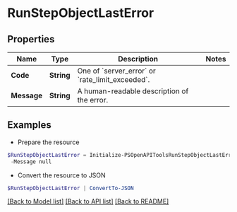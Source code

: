 # RunStepObjectLastError
## Properties

Name | Type | Description | Notes
------------ | ------------- | ------------- | -------------
**Code** | **String** | One of &#x60;server_error&#x60; or &#x60;rate_limit_exceeded&#x60;. | 
**Message** | **String** | A human-readable description of the error. | 

## Examples

- Prepare the resource
```powershell
$RunStepObjectLastError = Initialize-PSOpenAPIToolsRunStepObjectLastError  -Code null `
 -Message null
```

- Convert the resource to JSON
```powershell
$RunStepObjectLastError | ConvertTo-JSON
```

[[Back to Model list]](../README.md#documentation-for-models) [[Back to API list]](../README.md#documentation-for-api-endpoints) [[Back to README]](../README.md)

